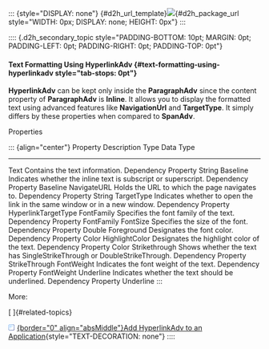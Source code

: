 ::: {style="DISPLAY: none"}
[](ms-xhelp:///?Id=d2h_url_template){#d2h_url_template}![](!package_url!){#d2h_package_url style="WIDTH: 0px; DISPLAY: none; HEIGHT: 0px"}
:::

:::: {.d2h_secondary_topic style="PADDING-BOTTOM: 10pt; MARGIN: 0pt; PADDING-LEFT: 0pt; PADDING-RIGHT: 0pt; PADDING-TOP: 0pt"}
#### Text Formatting Using HyperlinkAdv {#text-formatting-using-hyperlinkadv style="tab-stops: 0pt"}

**HyperlinkAdv** can be kept only inside the **ParagraphAdv** since the content property of **ParagraphAdv** is **Inline**. It allows you to display the formatted text using advanced features like **NavigationUrl** and **TargetType**. It simply differs by these properties when compared to **SpanAdv**.

Properties

::: {align="center"}
  Property         Description                                                                 Type                  Data Type
  ---------------- --------------------------------------------------------------------------- --------------------- ---------------------
  Text             Contains the text information.                                              Dependency Property   String
  Baseline         Indicates whether the inline text is subscript or superscript.              Dependency Property   Baseline
  NavigateURL      Holds the URL to which the page navigates to.                               Dependency Property   String
  TargetType       Indicates whether to open the link in the same window or in a new window.   Dependency Property   HyperlinkTargetType
  FontFamily       Specifies the font family of the text.                                      Dependency Property   FontFamily
  FontSize         Specifies the size of the font.                                             Dependency Property   Double
  Foreground       Designates the font color.                                                  Dependency Property   Color
  HighlightColor   Designates the highlight color of the text.                                 Dependency Property   Color
  Strikethrough    Shows whether the text has SingleStrikeThrough or DoubleStrikeThrough.      Dependency Property   StrikeThrough
  FontWeight       Indicates the font weight of the text.                                      Dependency Property   FontWeight
  Underline        Indicates whether the text should be underlined.                            Dependency Property   Underline
:::

More:

[ ]{#related-topics}

[![](button.gif){border="0" align="absMiddle"}Add HyperlinkAdv to an Application](ms-xhelp:///?Id=a74068d0-27cd-4db8-a37f-e2795d29941a){style="TEXT-DECORATION: none"}
::::
